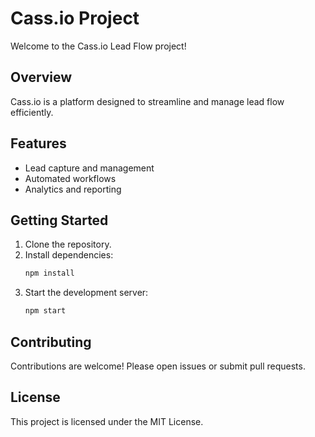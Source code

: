 # Cass.io Project

Welcome to the Cass.io Lead Flow project!

## Overview

Cass.io is a platform designed to streamline and manage lead flow efficiently.

## Features

- Lead capture and management
- Automated workflows
- Analytics and reporting

## Getting Started

1. Clone the repository.
2. Install dependencies:  
    ```bash
    npm install
    ```
3. Start the development server:  
    ```bash
    npm start
    ```

## Contributing

Contributions are welcome! Please open issues or submit pull requests.

## License

This project is licensed under the MIT License.
